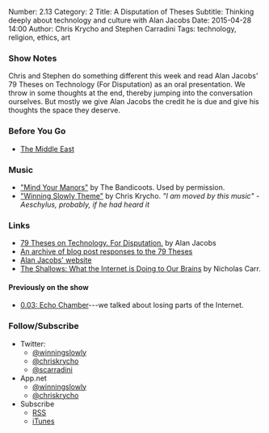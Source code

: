 Number: 2.13
Category: 2
Title: A Disputation of Theses
Subtitle: Thinking deeply about technology and culture with Alan Jacobs
Date: 2015-04-28 14:00
Author: Chris Krycho and Stephen Carradini
Tags: technology, religion, ethics, art

### Show Notes

Chris and Stephen do something different this week and read Alan Jacobs' 79 Theses on Technology (For Disputation) as an oral presentation. We throw in some thoughts at the end, thereby jumping into the conversation ourselves. But mostly we give Alan Jacobs the credit he is due and give his thoughts the space they deserve.  

### Before You Go

  - [The Middle East](http://www.nytimes.com/2015/04/25/world/middleeast/american-naval-force-off-yemen-gets-credit-after-iranian-convoy-turns-away.html) 

### Music

  - ["Mind Your Manors"](https://soundcloud.com/thebandicoots/mind-your-manors) by The Bandicoots. Used by permission.
  - ["Winning Slowly Theme"](https://soundcloud.com/chriskrycho/winning-slowly) by Chris Krycho. *"I am moved by this music" -Aeschylus, probably, if he had heard it*

### Links

  - [79 Theses on Technology. For Disputation.](http://iasc-culture.org/THR/channels/Infernal_Machine/2015/03/79-theses-on-technology-for-disputation/) by Alan Jacobs
  -	[An archive of blog post responses to the 79 Theses](http://iasc-culture.org/THR/channels/Infernal_Machine/category/79-theses-on-technology/) 
  - [Alan Jacobs' website](http://ayjay.org/)
  - [The Shallows: What the Internet is Doing to Our Brains](http://www.amazon.com/The-Shallows-Internet-Doing-Brains/dp/0393339750) by Nicholas Carr. 
   
#### Previously on the show

  - [0.03: Echo Chamber](http://www.winningslowly.org/2014/02/echo-chamber/)---we talked about losing parts of the Internet.
  
### Follow/Subscribe

  - Twitter:
      + [@winningslowly](https://www.twitter.com/winningslowly)
      + [@chriskrycho](https://www.twitter.com/chriskrycho)
      + [@scarradini](https://www.twitter.com/scarradini)
  - App.net
      + [@winningslowly](https://alpha.app.net/winningslowly)
      + [@chriskrycho](https://alpha.app.net/chriskrycho)
  - Subscribe
      + [RSS](http://www.winningslowly.org/feed.xml)
      + [iTunes](https://itunes.apple.com/us/podcast/winning-slowly/id807603957?mt=2)
